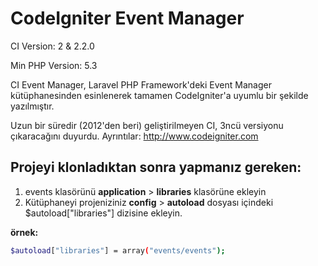 ﻿CodeIgniter Event Manager
=========

CI Version: 2 & 2.2.0

Min PHP Version: 5.3

CI Event Manager, Laravel PHP Framework'deki Event Manager kütüphanesinden esinlenerek tamamen CodeIgniter'a uyumlu bir şekilde yazılmıştır.

Uzun bir süredir (2012'den beri) geliştirilmeyen CI, 3ncü versiyonu çıkaracağını duyurdu. 
Ayrıntılar: http://www.codeigniter.com

Projeyi klonladıktan sonra yapmanız gereken:
---
1. events klasörünü **application** > **libraries** klasörüne ekleyin
2. Kütüphaneyi projeniziniz **config** > **autoload** dosyası içindeki $autoload["libraries"] dizisine ekleyin.

**örnek:**
```sh
$autoload["libraries"] = array("events/events");
```